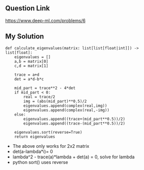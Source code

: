 ## Question Link
https://www.deep-ml.com/problems/6

## My Solution
```
def calculate_eigenvalues(matrix: list[list[float|int]]) -> list[float]:
    eigenvalues = []
    a,b = matrix[0]
    c,d = matrix[1]

    trace = a+d
    det = a*d-b*c

    mid_part = trace**2 - 4*det
    if mid_part < 0:
        real = trace/2
        img = (abs(mid_part)**0.5)/2
        eigenvalues.append(complex(real,img))
        eigenvalues.append(complex(real,-img))
    else:
        eigenvalues.append((trace+(mid_part**0.5))/2)
        eigenvalues.append((trace-(mid_part**0.5))/2)

    eigenvalues.sort(reverse=True)
    return eigenvalues
```

* The above only works for 2x2 matrix
* det(a-lambda*i)= 0
* lambda^2 - trace(a)*lambda + det(a) = 0, solve for lambda
* python sort() uses reverse